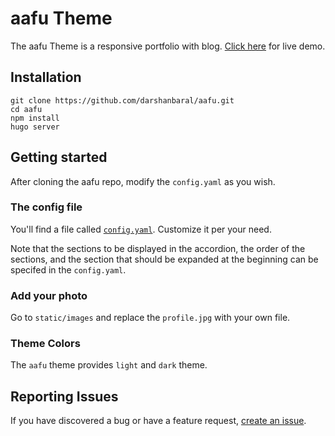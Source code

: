 # aafu Theme

The aafu Theme is a responsive portfolio with blog. [Click here](https://aafu.pages.dev/) for live demo.

## Installation

```shell
git clone https://github.com/darshanbaral/aafu.git
cd aafu
npm install
hugo server
```

## Getting started

After cloning the aafu repo, modify the `config.yaml` as you wish.

### The config file

You'll find a file called [`config.yaml`](//github.com/darshanbaral/aafu/blob/master/config.yaml). Customize it per your need.

Note that the sections to be displayed in the accordion, the order of the sections, and the section that should be expanded at the beginning can be specifed in the `config.yaml`.

### Add your photo

Go to `static/images` and replace the `profile.jpg` with your own file.

### Theme Colors

The `aafu` theme provides `light` and `dark` theme.

## Reporting Issues

If you have discovered a bug or have a feature request, [create an issue](https://github.com/darshanbaral/aafu/issues/new).
